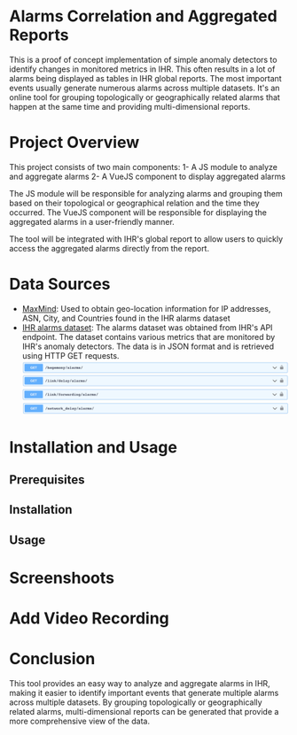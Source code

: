 # Alarms Correlation and Aggregated Reports
This is a proof of concept implementation of simple anomaly detectors to identify changes in monitored metrics in IHR. This often results in a lot of alarms being displayed as tables in IHR global reports. The most important events usually generate numerous alarms across multiple datasets. It's an online tool for grouping topologically or geographically related alarms that happen at the same time and providing multi-dimensional reports.


# Project Overview
This project consists of two main components:
1- A JS module to analyze and aggregate alarms
2- A VueJS component to display aggregated alarms

The JS module will be responsible for analyzing alarms and grouping them based on their topological or geographical relation and the time they occurred. The VueJS component will be responsible for displaying the aggregated alarms in a user-friendly manner.

The tool will be integrated with IHR's global report to allow users to quickly access the aggregated alarms directly from the report.

# Data Sources
- [MaxMind](https://dev.maxmind.com/geoip/geolite2-free-geolocation-data?lang=en): Used to obtain geo-location information for IP addresses, ASN, City, and Countries found in the IHR alarms dataset
- [IHR alarms dataset](https://ihr.iijlab.net/ihr/en/api): The alarms dataset was obtained from IHR's API endpoint. The dataset contains various metrics that are monitored by IHR's anomaly detectors. The data is in JSON format and is retrieved using HTTP GET requests.
   ![alarm-api-endpoints](assets/alarm-api-endpoints.jpg)

# Installation and Usage

## Prerequisites

## Installation

## Usage

# Screenshoots

# Add Video Recording

# Conclusion
This tool provides an easy way to analyze and aggregate alarms in IHR, making it easier to identify important events that generate multiple alarms across multiple datasets. By grouping topologically or geographically related alarms, multi-dimensional reports can be generated that provide a more comprehensive view of the data.
